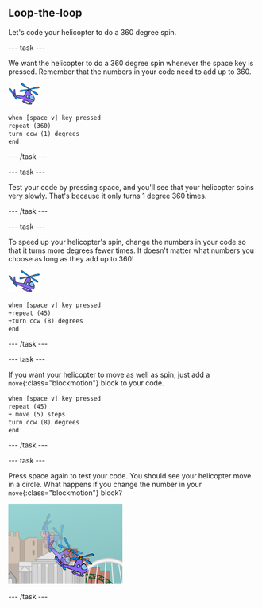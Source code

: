 ## Loop-the-loop

Let's code your helicopter to do a 360 degree spin.

--- task ---

We want the helicopter to do a 360 degree spin whenever the space key is pressed. Remember that the numbers in your code need to add up to 360.

![helicopter sprite](images/helicopter-sprite.png)

```blocks
when [space v] key pressed
repeat (360)
turn ccw (1) degrees
end
```

--- /task ---

--- task ---

Test your code by pressing space, and you'll see that your helicopter spins very slowly. That's because it only turns 1 degree 360 times.

--- /task ---

--- task ---

To speed up your helicopter's spin, change the numbers in your code so that it turns more degrees fewer times. It doesn't matter what numbers you choose as long as they add up to 360!

![helicopter sprite](images/helicopter-sprite.png)

```blocks
when [space v] key pressed
+repeat (45)
+turn ccw (8) degrees
end
```

--- /task ---

--- task ---

If you want your helicopter to move as well as spin, just add a `move`{:class="blockmotion"} block to your code.

```blocks
when [space v] key pressed
repeat (45)
+ move (5) steps
turn ccw (8) degrees
end
```

--- /task ---

--- task ---

Press space again to test your code. You should see your helicopter move in a circle. What happens if you change the number in your `move`{:class="blockmotion"} block?

![helicopter looping](images/toys-helicopter-360-move-test.png)

--- /task ---

